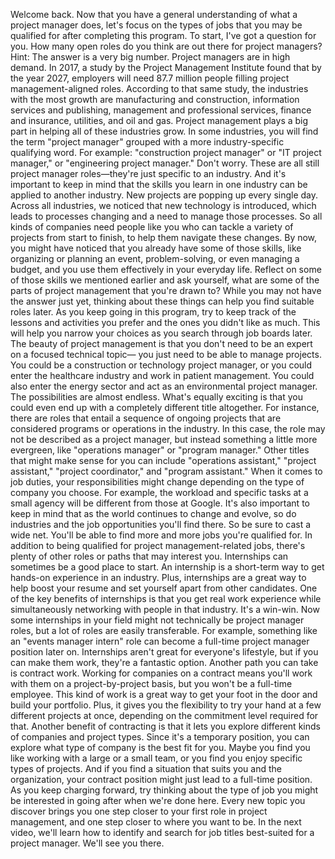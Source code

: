 Welcome back. Now that you have a general understanding of what a project
manager does, let's focus on the types of jobs that you may be qualified for
after completing this program. To start, I've got a question for you. How many
open roles do you think are out there for project managers? Hint: The answer is
a very big number. Project managers are in high demand. In 2017, a study by the
Project Management Institute found that by the year 2027, employers will need
87.7 million people filling project management-aligned roles. According to that
same study, the industries with the most growth are manufacturing and
construction, information services and publishing, management and professional
services, finance and insurance, utilities, and oil and gas. Project management
plays a big part in helping all of these industries grow. In some industries,
you will find the term "project manager" grouped with a more industry-specific
qualifying word. For example: "construction project manager" or "IT project
manager," or "engineering project manager." Don't worry. These are all still
project manager roles—they're just specific to an industry. And it's important
to keep in mind that the skills you learn in one industry can be applied to
another industry. New projects are popping up every single day. Across all
industries, we noticed that new technology is introduced, which leads to
processes changing and a need to manage those processes. So all kinds of
companies need people like you who can tackle a variety of projects from start
to finish, to help them navigate these changes. By now, you might have noticed
that you already have some of those skills, like organizing or planning an
event, problem-solving, or even managing a budget, and you use them effectively
in your everyday life. Reflect on some of those skills we mentioned earlier and
ask yourself, what are some of the parts of project management that you're drawn
to? While you may not have the answer just yet, thinking about these things can
help you find suitable roles later. As you keep going in this program, try to
keep track of the lessons and activities you prefer and the ones you didn't like
as much. This will help you narrow your choices as you search through job boards
later. The beauty of project management is that you don't need to be an expert
on a focused technical topic— you just need to be able to manage projects. You
could be a construction or technology project manager, or you could enter the
healthcare industry and work in patient management. You could also enter the
energy sector and act as an environmental project manager. The possibilities are
almost endless. What's equally exciting is that you could even end up with a
completely different title altogether. For instance, there are roles that entail
a sequence of ongoing projects that are considered programs or operations in the
industry. In this case, the role may not be described as a project manager, but
instead something a little more evergreen, like "operations manager" or "program
manager." Other titles that might make sense for you can include "operations
assistant," "project assistant," "project coordinator," and "program assistant."
When it comes to job duties, your responsibilities might change depending on the
type of company you choose. For example, the workload and specific tasks at a
small agency will be different from those at Google. It's also important to keep
in mind that as the world continues to change and evolve, so do industries and
the job opportunities you'll find there. So be sure to cast a wide net. You'll
be able to find more and more jobs you're qualified for. In addition to being
qualified for project management-related jobs, there's plenty of other roles or
paths that may interest you. Internships can sometimes be a good place to start.
An internship is a short-term way to get hands-on experience in an industry.
Plus, internships are a great way to help boost your resume and set yourself
apart from other candidates. One of the key benefits of internships is that you
get real work experience while simultaneously networking with people in that
industry. It's a win-win. Now some internships in your field might not
technically be project manager roles, but a lot of roles are easily
transferable. For example, something like an "events manager intern" role can
become a full-time project manager position later on. Internships aren't great
for everyone's lifestyle, but if you can make them work, they're a fantastic
option. Another path you can take is contract work. Working for companies on a
contract means you'll work with them on a project-by-project basis, but you
won't be a full-time employee. This kind of work is a great way to get your foot
in the door and build your portfolio. Plus, it gives you the flexibility to try
your hand at a few different projects at once, depending on the commitment level
required for that. Another benefit of contracting is that it lets you explore
different kinds of companies and project types. Since it's a temporary position,
you can explore what type of company is the best fit for you. Maybe you find you
like working with a large or a small team, or you find you enjoy specific types
of projects. And if you find a situation that suits you and the organization,
your contract position might just lead to a full-time position. As you keep
charging forward, try thinking about the type of job you might be interested in
going after when we're done here. Every new topic you discover brings you one
step closer to your first role in project management, and one step closer to
where you want to be. In the next video, we'll learn how to identify and search
for job titles best-suited for a project manager.  We'll see you there.